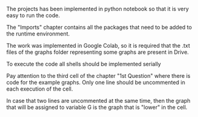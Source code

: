 The projects has been implemented in python notebook so that it is very easy to run the code.

The "Imports" chapter contains all the packages that need to be added to the runtime environment.

The work was implemented in Google Colab, so it is required that the .txt files of the graphs folder representing some graphs are present in Drive.

To execute the code all shells should be implemented serially

Pay attention to the third cell of the chapter "1st Question" where there is code for the example graphs. Only one line should be uncommented in each execution of the cell.

In case that two lines are uncommented at the same time, then the graph that will be assigned to variable G is the graph that is "lower" in the cell.
